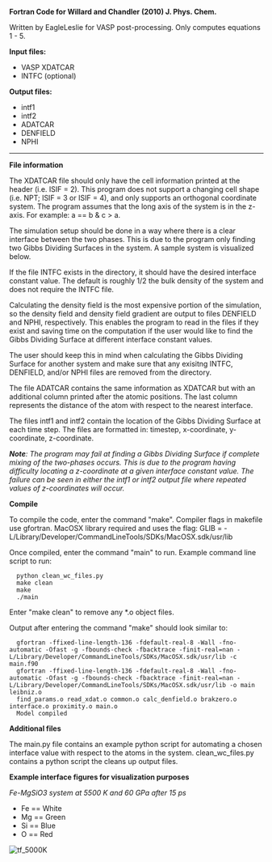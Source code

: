 **Fortran Code for Willard and Chandler (2010) J. Phys. Chem.**

Written by EagleLeslie for VASP post-processing. Only computes equations 1 - 5.

**Input files:** 
  - VASP XDATCAR
  - INTFC (optional)

**Output files:**
  - intf1
  - intf2
  - ADATCAR
  - DENFIELD
  - NPHI

--------------------------------------------------------------------------------------------------------------------------------------------------------------------------------------------------------------------------------

**File information**

The XDATCAR file should only have the cell information printed at the header (i.e. ISIF = 2). This program does not support a changing cell shape (i.e. NPT; ISIF = 3 or ISIF = 4), and only supports an orthogonal coordinate system. The program assumes that the long axis of the system is in the z-axis. For example: a == b & c > a.

The simulation setup should be done in a way where there is a clear interface between the two phases. This is due to the program only finding two Gibbs Dividing Surfaces in the system. A sample system is visualized below.

If the file INTFC exists in the directory, it should have the desired interface constant value. The default is roughly 1/2 the bulk density of the system and does not require the INTFC file. 

Calculating the density field is the most expensive portion of the simulation, so the density field and density field gradient are output to files DENFIELD and NPHI, respectively. This enables the program to read in the files if they exist and saving time on the computation if the user would like to find the Gibbs Dividing Surface at different interface constant values. 

The user should keep this in mind when calculating the Gibbs Dividing Surface for another system and make sure that any exisitng INTFC, DENFIELD, and/or NPHI files are removed from the directory.

The file ADATCAR contains the same information as XDATCAR but with an additional column printed after the atomic positions. The last column represents the distance of the atom with respect to the nearest interface.

The files intf1 and intf2 contain the location of the Gibbs Dividing Surface at each time step. The files are formatted in: timestep, x-coordinate, y-coordinate, z-coordinate.

_**Note**: The program may fail at finding a Gibbs Dividing Surface if complete mixing of the two-phases occurs. This is due to the program having difficulty locating a z-coordinate at a given interface constant value.
The failure can be seen in either the intf1 or intf2 output file where repeated values of z-coordinates will occur._

**Compile**

To compile the code, enter the command "make". 
Compiler flags in makefile use gfortran. MacOSX library required and uses the flag: GLIB = -L/Library/Developer/CommandLineTools/SDKs/MacOSX.sdk/usr/lib

Once compiled, enter the command "main" to run. Example command line script to run:

      python clean_wc_files.py
      make clean
      make
      ./main

Enter "make clean" to remove any *.o object files.

Output after entering the command "make" should look similar to:

      gfortran -ffixed-line-length-136 -fdefault-real-8 -Wall -fno-automatic -Ofast -g -fbounds-check -fbacktrace -finit-real=nan -L/Library/Developer/CommandLineTools/SDKs/MacOSX.sdk/usr/lib -c main.f90
      gfortran -ffixed-line-length-136 -fdefault-real-8 -Wall -fno-automatic -Ofast -g -fbounds-check -fbacktrace -finit-real=nan -L/Library/Developer/CommandLineTools/SDKs/MacOSX.sdk/usr/lib -o main leibniz.o
      find_params.o read_xdat.o common.o calc_denfield.o brakzero.o interface.o proximity.o main.o
      Model compiled


**Additional files**

The main.py file contains an example python script for automating a chosen interface value with respect to the atoms in the system. clean_wc_files.py contains a python script the cleans up output files.

**Example interface figures for visualization purposes**

_Fe-MgSiO3 system at 5500 K and 60 GPa after 15 ps_
  - Fe == White
  - Mg == Green
  - Si == Blue
  - O == Red
    
![tf_5000K](https://github.com/EagleLeslie/willchand/assets/120432106/06ed030b-93b2-40eb-ad0a-1e26146de2e7)

